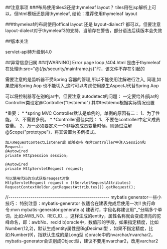 ##注意事项
###布局使用tiles3还是thymeleaf layout？
tiles用在jsp解析上可以，但html模板还是用thymeleaf,
结论：推荐使用thymeleaf layout

###thymeleaf的布局使用offical layout 还是 layout-dialect?
都可以，但要注意layout-dialect对于thymeleaf3的支持，当前存在警告，部分语法后续版本会失效


##版本关注

servlet-api待升级到4.0

##异常信息归属
###[WARNING] Error page loop /404.html
是由于thymeleaf在处理th:src="@{/js/security/mainframe.js}"时，该文件不存在引起的


需要注意的是监听器不受Spring 容器的管理,所以不能使用注解进行注入,
同理,如果使用Spring Aop 也不能切入,这时可以考虑使用原生AspectJ代替Spring Aop

可以将控制器写在别的jar中，但要注意 autodetect的问题：
一定要给外部jar的Controller类设定@Controller("testdemo") 其中testdemo根据实际情况设置

 *重要：
 *
 *spring MVC Controller默认是单例的，单例的原因有二：
1、为了性能。
2、不需要多例。
 *
 *Controller最佳实践：
1、不要在controller中定义成员变量。
2、万一必须要定义一个非静态成员变量时候，则通过注解@Scope("prototype")，将其设置为多例模式。



	加入RequestContextListener后 能够支持 在非controller中注入Session和Request:
	@Autowired  
    private HttpSession session;  
      
    @Autowired  
    private HttpServletRequest request;  
    
    可以使用代码的方式获取reuqest对像
    HttpServletRequest request = ((ServletRequestAttributes) RequestContextHolder.getRequestAttributes()).getRequest();


//--------------------------------------------------
mybatis generator一些小技巧：
特别注意：mybatis-generator 仅适合在建表完成后使用一次!!
执行命令:mvn mybatis-generator:generate
a) 建表时，字段名称建议用"_"分隔多个单词，比如:AWB_NO、REC_ID...，这样生成的entity，属性名称就会变成漂亮的驼峰命名，即：awbNo、recId
b)oracle中，数值形的字段，如果指定精度，比如Number(12,2)，默认生成entity属性是BigDecimal型 ，如果不指定精度，比如:Number(9)，指默认生成的是Long型
c)oracle中的nvarchar/nvarchar2，mybatis-generator会识别成Object型，建议不要用nvarchar2，改用varchar2